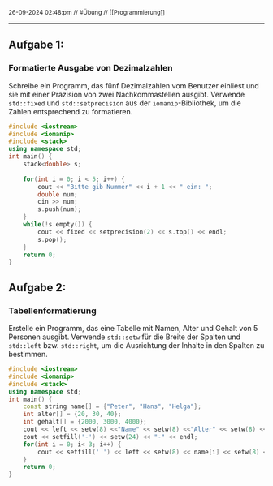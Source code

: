 <sub class="descriptionSection">26-09-2024 02:48:pm // #Übung // [[Programmierung]]</sub>
____
## Aufgabe 1:
### Formatierte Ausgabe von Dezimalzahlen

Schreibe ein Programm, das fünf Dezimalzahlen vom Benutzer einliest und sie mit einer Präzision von zwei Nachkommastellen ausgibt. Verwende `std::fixed` und `std::setprecision` aus der `iomanip`-Bibliothek, um die Zahlen entsprechend zu formatieren.
```cpp
#include <iostream>  
#include <iomanip>  
#include <stack>  
using namespace std;  
int main() {  
    stack<double> s;  
  
    for(int i = 0; i < 5; i++) {  
        cout << "Bitte gib Nummer" << i + 1 << " ein: ";  
        double num;  
        cin >> num;  
        s.push(num);  
    }  
    while(!s.empty()) {  
        cout << fixed << setprecision(2) << s.top() << endl;  
        s.pop();  
    }  
    return 0;  
}
```
## Aufgabe 2:
### Tabellenformatierung

Erstelle ein Programm, das eine Tabelle mit Namen, Alter und Gehalt von 5 Personen ausgibt. Verwende `std::setw` für die Breite der Spalten und `std::left` bzw. `std::right`, um die Ausrichtung der Inhalte in den Spalten zu bestimmen.
```cpp
#include <iostream>  
#include <iomanip>  
#include <stack>  
using namespace std;  
int main() {  
    const string name[] = {"Peter", "Hans", "Helga"};  
    int alter[] = {20, 30, 40};  
    int gehalt[] = {2000, 3000, 4000};  
    cout << left << setw(8) <<"Name" << setw(8) <<"Alter" << setw(8) << "Gehalt" << endl;  
    cout << setfill('-') << setw(24) << "-" << endl;  
    for(int i = 0; i< 3; i++) {  
        cout << setfill(' ') << left << setw(8) << name[i] << setw(8) << alter[i] << setw(8) << gehalt[i] << endl;  
    }  
    return 0;  
}
```
